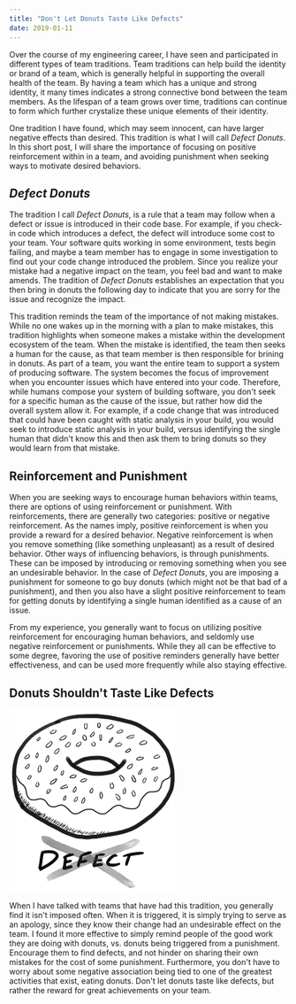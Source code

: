 ```yaml
---
title: "Don't Let Donuts Taste Like Defects"
date: 2019-01-11
---
```


Over the course of my engineering career, I have seen and participated in different types of team traditions. Team traditions can help build the identity or brand of a team, which is generally helpful in supporting the overall health of the team. By having a team which has a unique and strong identity, it many times indicates a strong connective bond between the team members. As the lifespan of a team grows over time, traditions can continue to form which further crystalize these unique elements of their identity.

One tradition I have found, which may seem innocent, can have larger negative effects than desired. This tradition is what I will call _Defect Donuts_. In this short post, I will share the importance of focusing on positive reinforcement within in a team, and avoiding  punishment when seeking ways to motivate desired behaviors.

## _Defect Donuts_

The tradition I call _Defect Donuts_, is a rule that a team may follow when a defect or issue is introduced in their code base. For example, if you check-in code which introduces a defect, the defect will introduce some cost to your team. Your software quits working in some environment, tests begin failing, and maybe a team member has to engage in some investigation to find out your code change introduced the problem. Since you realize your mistake had a negative impact on the team, you feel bad and want to make amends. The tradition of _Defect Donuts_ establishes an expectation that you then bring in donuts the following day to indicate that you are sorry for the issue and recognize the impact.

This tradition reminds the team of the importance of not making mistakes. While no one wakes up in the morning with a plan to make mistakes, this tradition highlights when someone makes a mistake within the development ecosystem of the team. When the mistake is identified, the team then seeks a human for the cause, as that team member is then responsible for brining in donuts. As part of a team, you want the entire team to support a system of producing software. The system becomes the focus of improvement when you encounter issues which have entered into your code. Therefore, while humans compose your system of building software, you don't seek for a specific human as the cause of the issue, but rather how did the overall system allow it. For example, if a code change that was introduced that could have been caught with static analysis in your build, you would seek to introduce static analysis in your build, versus identifying the single human that didn't know this and then ask them to bring donuts so they would learn from that mistake.

## Reinforcement and Punishment

When you are seeking ways to encourage human behaviors within teams, there are options of using reinforcement or punishment. With reinforcements, there are generally two categories: positive or negative reinforcement. As the names imply, positive reinforcement is when you provide a reward for a desired behavior. Negative reinforcement is when you remove something (like something unpleasant) as a result of desired behavior. Other ways of influencing behaviors, is through punishments. These can be imposed by introducing or removing something when you see an undesirable behavior. In the case of _Defect Donuts_, you are imposing a punishment for someone to go buy donuts (which might not be that bad of a punishment), and then you also have a slight positive reinforcement to team for getting donuts by identifying a single human identified as a cause of an issue.

From my experience, you generally want to focus on utilizing positive reinforcement for encouraging human behaviors, and seldomly use negative reinforcement or punishments. While they all can be effective to some degree, favoring the use of positive reminders generally have better effectiveness, and can be used more frequently while also staying effective.

## Donuts Shouldn't Taste Like Defects

![Donut](/img/donut.png)

When I have talked with teams that have had this tradition, you generally find it isn't imposed often. When it is triggered, it is simply trying to serve as an apology, since they know their change had an undesirable effect on the team. I found it more effective to simply remind people of the good work they are doing with donuts, vs. donuts being triggered from a punishment. Encourage them to find defects, and not hinder on sharing their own mistakes for the cost of some punishment. Furthermore, you don't have to worry about some negative association being tied to one of the greatest activities that exist, eating donuts. Don't let donuts taste like defects, but rather the reward for great achievements on your team.